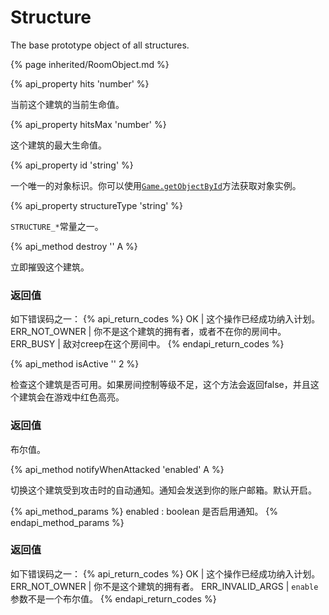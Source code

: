 # Structure

The base prototype object of all structures.

{% page inherited/RoomObject.md %}

{% api_property hits 'number' %}



当前这个建筑的当前生命值。



{% api_property hitsMax 'number' %}



这个建筑的最大生命值。



{% api_property id 'string' %}



一个唯一的对象标识。你可以使用<a href="#Game.getObjectById"><code>Game.getObjectById</code></a>方法获取对象实例。



{% api_property structureType 'string' %}



<code>STRUCTURE_*</code>常量之一。



{% api_method destroy '' A %}



立即摧毁这个建筑。



### 返回值

如下错误码之一：
{% api_return_codes %}
OK | 这个操作已经成功纳入计划。
ERR_NOT_OWNER | 你不是这个建筑的拥有者，或者不在你的房间中。
ERR_BUSY | 敌对creep在这个房间中。
{% endapi_return_codes %}



{% api_method isActive '' 2 %}



检查这个建筑是否可用。如果房间控制等级不足，这个方法会返回false，并且这个建筑会在游戏中红色高亮。



### 返回值

布尔值。

{% api_method notifyWhenAttacked 'enabled' A %}



切换这个建筑受到攻击时的自动通知。通知会发送到你的账户邮箱。默认开启。

{% api_method_params %}
enabled : boolean
是否启用通知。
{% endapi_method_params %}


### 返回值

如下错误码之一：
{% api_return_codes %}
OK | 这个操作已经成功纳入计划。
ERR_NOT_OWNER | 你不是这个建筑的拥有者。
ERR_INVALID_ARGS | <code>enable</code>参数不是一个布尔值。
{% endapi_return_codes %}


